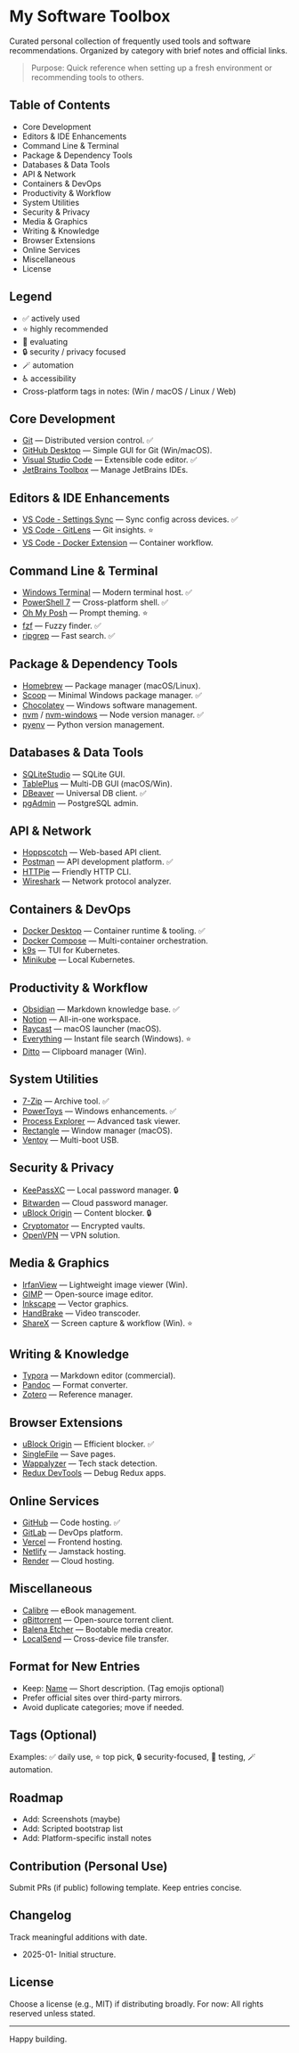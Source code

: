 # My Software Toolbox

Curated personal collection of frequently used tools and software recommendations. Organized by category with brief notes and official links.

> Purpose: Quick reference when setting up a fresh environment or recommending tools to others.

## Table of Contents
- Core Development
- Editors & IDE Enhancements
- Command Line & Terminal
- Package & Dependency Tools
- Databases & Data Tools
- API & Network
- Containers & DevOps
- Productivity & Workflow
- System Utilities
- Security & Privacy
- Media & Graphics
- Writing & Knowledge
- Browser Extensions
- Online Services
- Miscellaneous
- License

## Legend
- ✅ actively used
- ⭐ highly recommended
- 🧪 evaluating
- 🔒 security / privacy focused
- 🪄 automation
- ♿ accessibility
- Cross-platform tags in notes: (Win / macOS / Linux / Web)

## Core Development
- [Git](https://git-scm.com) — Distributed version control. ✅
- [GitHub Desktop](https://desktop.github.com) — Simple GUI for Git (Win/macOS).
- [Visual Studio Code](https://code.visualstudio.com) — Extensible code editor. ✅
- [JetBrains Toolbox](https://www.jetbrains.com/toolbox-app/) — Manage JetBrains IDEs.

## Editors & IDE Enhancements
- [VS Code - Settings Sync](https://code.visualstudio.com/docs/editor/settings-sync) — Sync config across devices. ✅
- [VS Code - GitLens](https://gitlens.amod.io) — Git insights. ⭐
- [VS Code - Docker Extension](https://marketplace.visualstudio.com/items?itemName=ms-azuretools.vscode-docker) — Container workflow.

## Command Line & Terminal
- [Windows Terminal](https://aka.ms/terminal) — Modern terminal host. ✅
- [PowerShell 7](https://github.com/PowerShell/PowerShell) — Cross-platform shell. ✅
- [Oh My Posh](https://ohmyposh.dev) — Prompt theming. ⭐
- [fzf](https://github.com/junegunn/fzf) — Fuzzy finder. ✅
- [ripgrep](https://github.com/BurntSushi/ripgrep) — Fast search. ✅

## Package & Dependency Tools
- [Homebrew](https://brew.sh) — Package manager (macOS/Linux).
- [Scoop](https://scoop.sh) — Minimal Windows package manager. ✅
- [Chocolatey](https://chocolatey.org) — Windows software management.
- [nvm](https://github.com/nvm-sh/nvm) / [nvm-windows](https://github.com/coreybutler/nvm-windows) — Node version manager. ✅
- [pyenv](https://github.com/pyenv/pyenv) — Python version management.

## Databases & Data Tools
- [SQLiteStudio](https://sqlitestudio.pl) — SQLite GUI.
- [TablePlus](https://tableplus.com) — Multi-DB GUI (macOS/Win).
- [DBeaver](https://dbeaver.io) — Universal DB client. ✅
- [pgAdmin](https://www.pgadmin.org) — PostgreSQL admin.

## API & Network
- [Hoppscotch](https://hoppscotch.io) — Web-based API client.
- [Postman](https://www.postman.com) — API development platform. ✅
- [HTTPie](https://httpie.io) — Friendly HTTP CLI.
- [Wireshark](https://www.wireshark.org) — Network protocol analyzer.

## Containers & DevOps
- [Docker Desktop](https://www.docker.com/products/docker-desktop/) — Container runtime & tooling. ✅
- [Docker Compose](https://docs.docker.com/compose/) — Multi-container orchestration.
- [k9s](https://k9scli.io) — TUI for Kubernetes.
- [Minikube](https://minikube.sigs.k8s.io) — Local Kubernetes.

## Productivity & Workflow
- [Obsidian](https://obsidian.md) — Markdown knowledge base. ✅
- [Notion](https://www.notion.so) — All-in-one workspace.
- [Raycast](https://www.raycast.com) — macOS launcher (macOS).
- [Everything](https://www.voidtools.com) — Instant file search (Windows). ⭐
- [Ditto](https://ditto-cp.sourceforge.io) — Clipboard manager (Win).

## System Utilities
- [7-Zip](https://www.7-zip.org) — Archive tool. ✅
- [PowerToys](https://learn.microsoft.com/windows/powertoys/) — Windows enhancements. ✅
- [Process Explorer](https://learn.microsoft.com/sysinternals/) — Advanced task viewer.
- [Rectangle](https://rectangleapp.com) — Window manager (macOS).
- [Ventoy](https://www.ventoy.net) — Multi-boot USB.

## Security & Privacy
- [KeePassXC](https://keepassxc.org) — Local password manager. 🔒
- [Bitwarden](https://bitwarden.com) — Cloud password manager.
- [uBlock Origin](https://github.com/gorhill/uBlock) — Content blocker. 🔒
- [Cryptomator](https://cryptomator.org) — Encrypted vaults.
- [OpenVPN](https://openvpn.net) — VPN solution.

## Media & Graphics
- [IrfanView](https://www.irfanview.com) — Lightweight image viewer (Win).
- [GIMP](https://www.gimp.org) — Open-source image editor.
- [Inkscape](https://inkscape.org) — Vector graphics.
- [HandBrake](https://handbrake.fr) — Video transcoder.
- [ShareX](https://getsharex.com) — Screen capture & workflow (Win). ⭐

## Writing & Knowledge
- [Typora](https://typora.io) — Markdown editor (commercial).
- [Pandoc](https://pandoc.org) — Format converter.
- [Zotero](https://www.zotero.org) — Reference manager.

## Browser Extensions
- [uBlock Origin](https://github.com/gorhill/uBlock) — Efficient blocker. ✅
- [SingleFile](https://github.com/gildas-lormeau/SingleFile) — Save pages.
- [Wappalyzer](https://www.wappalyzer.com) — Tech stack detection.
- [Redux DevTools](https://github.com/reduxjs/redux-devtools) — Debug Redux apps.

## Online Services
- [GitHub](https://github.com) — Code hosting. ✅
- [GitLab](https://gitlab.com) — DevOps platform.
- [Vercel](https://vercel.com) — Frontend hosting.
- [Netlify](https://www.netlify.com) — Jamstack hosting.
- [Render](https://render.com) — Cloud hosting.

## Miscellaneous
- [Calibre](https://calibre-ebook.com) — eBook management.
- [qBittorrent](https://www.qbittorrent.org) — Open-source torrent client.
- [Balena Etcher](https://etcher.balena.io) — Bootable media creator.
- [LocalSend](https://localsend.org) — Cross-device file transfer.

## Format for New Entries
- Keep: [Name](link) — Short description. (Tag emojis optional)
- Prefer official sites over third-party mirrors.
- Avoid duplicate categories; move if needed.

## Tags (Optional)
Examples: ✅ daily use, ⭐ top pick, 🔒 security-focused, 🧪 testing, 🪄 automation.

## Roadmap
- Add: Screenshots (maybe)
- Add: Scripted bootstrap list
- Add: Platform-specific install notes

## Contribution (Personal Use)
Submit PRs (if public) following template. Keep entries concise.

## Changelog
Track meaningful additions with date.
- 2025-01- Initial structure.

## License
Choose a license (e.g., MIT) if distributing broadly. For now: All rights reserved unless stated.

---
Happy building.
